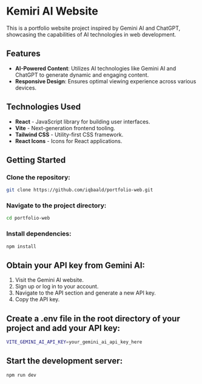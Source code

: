 # Kemiri AI Website

This is a portfolio website project inspired by Gemini AI and ChatGPT, showcasing the capabilities of AI technologies in web development.

## Features

- **AI-Powered Content**: Utilizes AI technologies like Gemini AI and ChatGPT to generate dynamic and engaging content.
- **Responsive Design**: Ensures optimal viewing experience across various devices.

## Technologies Used

- **React** - JavaScript library for building user interfaces.
- **Vite** - Next-generation frontend tooling.
- **Tailwind CSS** - Utility-first CSS framework.
- **React Icons** - Icons for React applications.

## Getting Started

### Clone the repository:

```bash
git clone https://github.com/iqbaald/portfolio-web.git
```

### Navigate to the project directory:

```bash
cd portfolio-web
```

### Install dependencies:

```bash
npm install
```

## Obtain your API key from Gemini AI:

1. Visit the Gemini AI website.
2. Sign up or log in to your account.
3. Navigate to the API section and generate a new API key.
4. Copy the API key.

## Create a .env file in the root directory of your project and add your API key:

```bash
VITE_GEMINI_AI_API_KEY=your_gemini_ai_api_key_here
```

## Start the development server:
```bash
npm run dev
```
